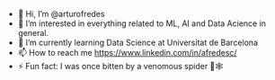 - 👋 Hi, I’m @arturofredes
- 👀 I’m interested in everything related to ML, AI and Data Acience in general.
- 🌱 I’m currently learning Data Science at Universitat de Barcelona
- 📫 How to reach me https://www.linkedin.com/in/afredesc/
- ⚡ Fun fact: I was once bitten by a venomous spider 🤘🕸️

<!---
arturofredes/arturofredes is a ✨ special ✨ repository because its `README.md` (this file) appears on your GitHub profile.
You can click the Preview link to take a look at your changes.
--->
